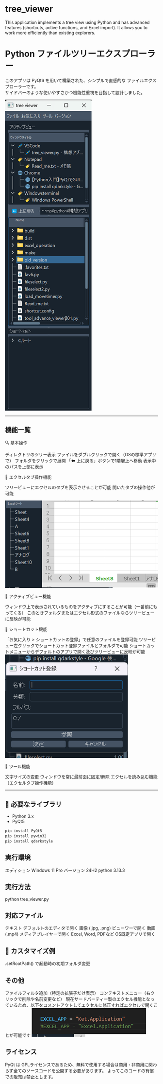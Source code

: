 # tree_viewer
This application implements a tree view using Python and has advanced features (shortcuts, active functions, and Excel import).  It allows you to work more efficiently than existing explorers.


# Python ファイルツリーエクスプローラー

このアプリは PyQt6 を用いて構築された、シンプルで直感的な ファイルエクスプローラーです。  
サイドバーのような使いやすさかつ機能性重視を目指して設計しました。

![Image 1](/image/tree_viewer01.png)

---

##  機能一覧

🔍 基本操作

ディレクトリのツリー表示
ファイルをダブルクリックで開く（OSの標準アプリで）
フォルダをクリックで展開
「⬅ 上に戻る」ボタンで1階層上へ移動
表示中のパスを上部に表示

🧷 エクセルタブ操作機能

ツリービューにエクセルのタブを表示させることが可能
開いたタブの操作他が可能

![Image 3](/image/tree_viewer03.png)

🧷 アクティブビュー機能

ウィンドウ上で表示されているものをアクティブにすることが可能（一番前にもってくる）
このときフォルダまたはエクセル形式のファイルならツリービューに反映が可能


🧷 ショートカット機能

「お気に入り > ショートカットの登録」で任意のファイルを登録可能
ツリービュー左クリックでショートカット登録ファイルとフォルダで可能
ショートカットメニューからデフォルトのアプリで開く及びツリービューに反映が可能
![Image 2](/image/tree_viewer02.png)

🧰 ツール機能

文字サイズの変更
ウィンドウを常に最前面に固定/解除
エクセルを読み込む機能（エクセルタブ操作機能）



---

## 🧰 必要なライブラリ

- Python 3.x
- PyQt5

```bash
pip install PyQt5
pip install pywin32
pip install qdarkstyle
```

## 実行環境
エディション	Windows 11 Pro
バージョン	24H2
python		3.13.3



## 実行方法

python tree_viewer.py
## 対応ファイル

テキスト	デフォルトのエディタで開く
画像 (.jpg, .png)	ビューワーで開く
動画 (.mp4)	メディアプレイヤーで開く
Excel, Word, PDFなど	OS既定アプリで開く

## 🔧 カスタマイズ例

.setRootPath() で起動時の初期フォルダ変更



## その他

ファイルフィルタ追加（特定の拡張子だけ表示）
コンテキストメニュー（右クリックで削除や名前変更など）
現在サードパーティー製のエクセル機能となっているため、以下をコメントアウトしてエクセルに修正すればエクセルで開くことが可能です
![Image 4](/image/tree_viewer04.png)

## ライセンス

PyQt は GPLライセンスであるため、無料で使用する場合は商用・非商用に関わらず全てのソースコードを公開する必要があります。
よってこのコードの有償での販売は禁止とします。


